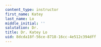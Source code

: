 ```yaml
---
content_type: instructor
first_name: Katey
last_name: Lo
middle_initial: ''
salutation: Dr.
title: Dr. Katey Lo
uid: 8dcda18f-56ce-8718-16cc-4e512c394dff
---
```

